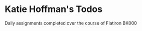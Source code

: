 Katie Hoffman's Todos
===================

Daily assignments completed over the course of Flatiron BK000 
